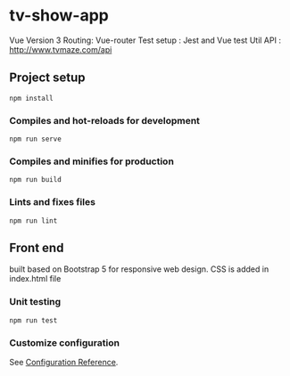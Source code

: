# tv-show-app
Vue Version 3
Routing: Vue-router
Test setup : Jest and Vue test Util
API : http://www.tvmaze.com/api

## Project setup
```
npm install
```

### Compiles and hot-reloads for development
```
npm run serve
```

### Compiles and minifies for production
```
npm run build
```

### Lints and fixes files
```
npm run lint
```
## Front end 
built based on Bootstrap 5 for responsive web design. CSS is added in index.html file

### Unit testing
```
npm run test
```

### Customize configuration
See [Configuration Reference](https://cli.vuejs.org/config/).
